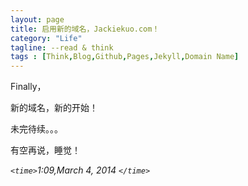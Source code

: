```yaml
---
layout: page
title: 启用新的域名，Jackiekuo.com！
category: "Life"
tagline: --read & think
tags : [Think,Blog,Github,Pages,Jekyll,Domain Name]
---
```


Finally，

新的域名，新的开始！

未完待续。。。

有空再说，睡觉！

*`<time>`1:09,March 4, 2014 `</time>`*